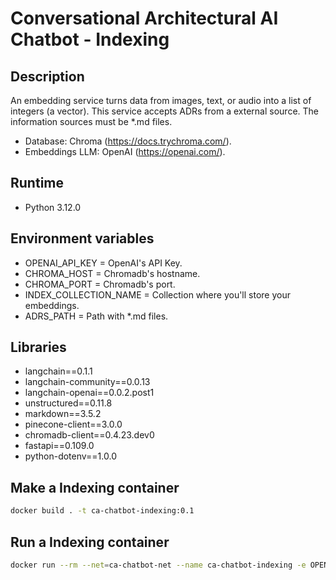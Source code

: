 # Conversational Architectural AI Chatbot - Indexing
## Description 

 An embedding service turns data from images, text, or audio into a list of integers (a vector). This service accepts ADRs from a external source. The information sources must be *.md files.

* Database: Chroma (https://docs.trychroma.com/).
* Embeddings LLM: OpenAI (https://openai.com/).

## Runtime 

* Python 3.12.0

## Environment variables 

* OPENAI_API_KEY = OpenAI's API Key.
* CHROMA_HOST = Chromadb's hostname.
* CHROMA_PORT = Chromadb's port.
* INDEX_COLLECTION_NAME = Collection where you'll store your embeddings.
* ADRS_PATH = Path with *.md files.

## Libraries 

* langchain==0.1.1
* langchain-community==0.0.13
* langchain-openai==0.0.2.post1
* unstructured==0.11.8
* markdown==3.5.2
* pinecone-client==3.0.0
* chromadb-client==0.4.23.dev0
* fastapi==0.109.0
* python-dotenv==1.0.0

## Make a Indexing container 

```bash
docker build . -t ca-chatbot-indexing:0.1
```

## Run a Indexing container 

```bash
docker run --rm --net=ca-chatbot-net --name ca-chatbot-indexing -e OPENAI_API_KEY=<an-api-key> -e CHROMA_HOST=chromadb -e CHROMA_PORT=8000 -e INDEX_COLLECTION_NAME=adrs -e ADRS_PATH=/adrs -v <a-local-path>/adrs:/adrs -d ca-chatbot-indexing:0.1
```